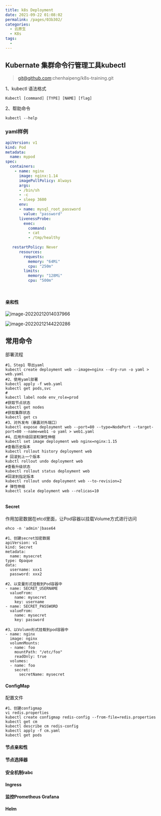 ```yaml
---
title: k8s Deployment
date: 2021-09-22 01:08:02
permalink: /pages/03b302/
categories:
  - 云原生
  - K8s
tags:
  - 
---
```




##  Kubernate 集群命令行管理工具kubectl

> git@github.com:chenhaipeng/k8s-training.git 

1、kubectl 语法格式

`Kubectl [command] [TYPE] [NAME] [flag]`

2、帮助命令

`kubectl --help`

### yaml样例

```yaml
apiVersion: v1
kind: Pod
metadata: 
  name: mypod
spec:
  containers:
    - name: nginx
      image: nginx:1.14
      imagePullPolicy: Always
      args:
      - /bin/sh
      - -c
      - sleep 3600
      env:
      - name: mysql_root_password
        value: "password"
      livenessProbe:
        exec:
          command:
          - cat
          - /tmp/healthy
          
   restartPolicy: Never
      resources: 
        requests:
          memory: "64Mi"
          cpu: "250m"
        limits: 
          memory: "128Mi"
          cpu: "500m"
        
      
```

#### 亲和性

![image-20220212014037966](https://blog-1305251267.cos.ap-shenzhen-fsi.myqcloud.com/img/image-20220212014037966.png)

![image-20220212144220286](https://blog-1305251267.cos.ap-shenzhen-fsi.myqcloud.com/img/image-20220212144220286.png)

## 常用命令

部署流程

```shell
#1、Step1 导出yaml
kubectl create deployment web --image=nginx --dry-run -o yaml > web.yaml
#2、使用yaml部署
kubectl apply -f web.yaml
kubectl get pods,svc
#
kubectl label node env_role=prod
#获取节点状态
kubectl get nodes
#获取集群状态
kubectl get cs
#3、对外发布（暴露对外端口）
kubectl expose deployment web --port=80 --type=NodePort --target-port=80 --name=web1 -o yaml > web1.yaml
#4、应用升级回滚和弹性伸缩
kubectl set image deployment web nginx=nginx:1.15 
#查看历史版本
kubectl rollout history deployment web
# 回滚到上一个版本
kubctl rollout undo deployment web
#查看升级状态
kubectl rollout status deployment web
#回滚到指定版本
kubectl rollout undo deployment web --to-revision=2
# 弹性伸缩
kubectl scale deployment web --relicas=10


```



#### Secret

作用加密数据在etcd里面，让Pod容器以挂载Volume方式进行访问

`ehco -n 'admin'|base64`

```shell
#1、创建secret加密数据
apiVersion: v1
kind: Secret
metadata:
  name: mysecret
type: Opaque
data: 
  username: xxx1
  password: xxx2
  
#2、以变量形式挂载到Pod容器中
- name: SECRET_USERNAME
  valueFrom: 
    name: mysecret
    key: username
- name: SECRET_PASSWORD
  valueFrom:
    name: mysecret
    key: password
    
#3、以Volumn形式挂载到pod容器中
- name: nginx
  image: nginx
  volumnMounts:
  - name: foo
    mountPath: "/etc/foo"
    readOnly: true
  volumes:
  - name: foo
    secret:
      secretName: mysecret
```

#### ConfigMap

配置文件

```shell
#1、创建configmap 
vi redis.properties
kubectl create configmap redis-config --from-file=redis.properties
kubectl get cm
kubectl describe cm redis-config
kubectl apply -f cm.yaml
kubectl get pods
```

#### 节点亲和性

#### 节点选择器

#### 安全机制rabc

#### Ingress

#### 监控Prometheus Grafana

#### Helm

#### 



